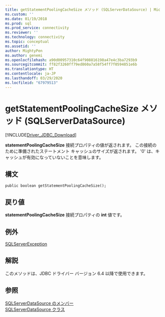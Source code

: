 ```yaml
---
title: getStatementPoolingCacheSize メソッド (SQLServerDataSource) | Microsoft Docs
ms.custom: ''
ms.date: 01/19/2018
ms.prod: sql
ms.prod_service: connectivity
ms.reviewer: ''
ms.technology: connectivity
ms.topic: conceptual
ms.assetid: ''
author: MightyPen
ms.author: genemi
ms.openlocfilehash: a90d00957310c64f908816198a47e4c3ba7293b9
ms.sourcegitcommit: ff82f3260ff79ed860a7a58f54ff7f0594851e6b
ms.translationtype: HT
ms.contentlocale: ja-JP
ms.lasthandoff: 03/29/2020
ms.locfileid: "67979513"
---
```

# <a name="getstatementpoolingcachesize-method-sqlserverdatasource"></a>getStatementPoolingCacheSize メソッド (SQLServerDataSource)
[!INCLUDE[Driver_JDBC_Download](../../../includes/driver_jdbc_download.md)]

  **statementPoolingCacheSize** 接続プロパティの値が返されます。 この接続のために準備されたステートメント キャッシュのサイズが返されます。 '0' は、キャッシュが有効になっていないことを意味します。
  
## <a name="syntax"></a>構文  
  
```
public boolean getStatementPoolingCacheSize();  
```  
  
## <a name="return-value"></a>戻り値  
 **statementPoolingCacheSize** 接続プロパティの **int** 値です。  

## <a name="exceptions"></a>例外  
 [SQLServerException](../../../connect/jdbc/reference/sqlserverexception-class.md)  
 
## <a name="remarks"></a>解説  
 このメソッドは、JDBC ドライバー バージョン 6.4 以降で使用できます。
 
## <a name="see-also"></a>参照  
 [SQLServerDataSource のメンバー](../../../connect/jdbc/reference/sqlserverdatasource-members.md)   
 [SQLServerDataSource クラス](../../../connect/jdbc/reference/sqlserverdatasource-class.md)  
  
  

